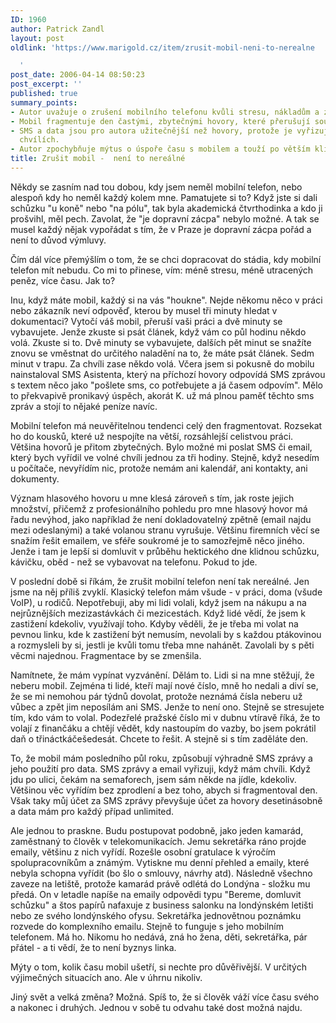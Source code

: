 ```yaml
---
ID: 1960
author: Patrick Zandl
layout: post
oldlink: 'https://www.marigold.cz/item/zrusit-mobil-neni-to-nerealne

  '
post_date: 2006-04-14 08:50:23
post_excerpt: ''
published: true
summary_points:
- Autor uvažuje o zrušení mobilního telefonu kvůli stresu, nákladům a ztrátě času.
- Mobil fragmentuje den častými, zbytečnými hovory, které přerušují soustředěnou práci.
- SMS a data jsou pro autora užitečnější než hovory, protože je vyřizuje ve volných
  chvílích.
- Autor zpochybňuje mýtus o úspoře času s mobilem a touží po větším klidu.
title: Zrušit mobil -  není to nereálné
---
```


<p>Někdy se zasním nad tou dobou, kdy jsem neměl mobilní telefon, nebo alespoň kdy ho neměl každý kolem mne. Pamatujete si to? Když jste si dali schůzku "u koně" nebo "na pólu", tak byla akademická čtvrthodinka a kdo ji prošvihl, měl pech. Zavolat, že "je dopravní zácpa" nebylo možné. A tak se musel každý nějak vypořádat s tím, že v Praze je dopravní zácpa pořád a není to důvod výmluvy. </p>

<p>Čím dál více přemýšlím o tom, že se chci dopracovat do stádia, kdy mobilní telefon mít nebudu. Co mi to přinese, vím: méně stresu, méně utracených peněz, více času. Jak to?</p>

<p>Inu, když máte mobil, každý si na vás "houkne". Nejde někomu něco v práci nebo zákazník neví odpověď, kterou by musel tři minuty hledat v dokumentaci? Vytočí váš mobil, přeruší vaši práci a dvě minuty se vybavujete. Jenže zkuste si psát článek, když vám co půl hodinu někdo volá. Zkuste si to. Dvě minuty se vybavujete, dalších pět minut se snažíte znovu se vměstnat do určitého naladění na to, že máte psát článek. Sedm minut v trapu. Za chvíli zase někdo volá. Včera jsem si pokusně do mobilu nainstaloval SMS Asistenta, který na příchozí hovory odpovídá SMS zprávou s textem něco jako "pošlete sms, co potřebujete a já časem odpovím". Mělo to překvapivě pronikavý úspěch, akorát K. už má plnou paměť těchto sms zpráv a stojí to nějaké peníze navíc. </p>

<p>Mobilní telefon má neuvěřitelnou tendenci celý den fragmentovat. Rozsekat ho do kousků, které už nespojíte na větší, rozsáhlejší celistvou práci. Většina hovorů je přitom zbytečných. Bylo možné mi poslat SMS či email, který bych vyřídil ve volné chvíli jednou za tři hodiny. Stejně, když nesedím u počítače, nevyřídím nic, protože nemám ani kalendář, ani kontakty, ani dokumenty. </p>

<p>Význam hlasového hovoru u mne klesá zároveň s tím, jak roste jejich množství, přičemž z profesionálního pohledu pro mne hlasový hovor má řadu nevýhod, jako například že není dokladovatelný zpětně (email najdu mezi odeslanými) a také volanou stranu vyrušuje. Většinu firemních věcí se snažím řešit emailem, ve sféře soukromé je to samozřejmě něco jiného. Jenže i tam je lepší si domluvit v průběhu hektického dne klidnou schůzku, kávičku, oběd - než se vybavovat na telefonu. Pokud to jde. </p>

<p>V poslední době si říkám, že zrušit mobilní telefon není tak nereálné. Jen jsme na něj příliš zvyklí. Klasický telefon mám všude - v práci, doma (všude VoIP), u rodičů. Nepotřebuji, aby mi lidi volali, když jsem na nákupu a na nejrůznějších mezizastávkách či mezicestách. Když lidé vědí, že jsem k zastižení kdekoliv, využívají toho. Kdyby věděli, že je třeba mi volat na pevnou linku, kde k zastižení být nemusím, nevolali by s každou ptákovinou a rozmysleli by si, jestli je kvůli tomu třeba mne nahánět. Zavolali by s pěti věcmi najednou. Fragmentace by se zmenšila. </p>

<p>Namítnete, že mám vypínat vyzvánění. Dělám to. Lidi si na mne stěžují, že neberu mobil. Zejména ti lidé, kteří mají nové číslo, mně ho nedali a diví se, že se mi nemohou pár týdnů dovolat, protože neznámá čísla neberu už vůbec a zpět jim neposílám ani SMS. Jenže to není ono. Stejně se stresujete tím, kdo vám to volal. Podezřelé pražské číslo mi v dubnu vtíravě říká, že to volají z finančáku a chtějí vědět, kdy nastoupím do vazby, bo jsem pokrátil daň o třináctkáčešedesát. Chcete to řešit. A stejně si s tím zaděláte den. </p>

<p>To, že mobil mám posledního půl roku, způsobují výhradně SMS zprávy a jeho použití pro data. SMS zprávy a email vyřizuji, když mám chvíli. Když jdu po ulici, čekám na semaforech, jsem sám někde na jídle, kdekoliv. Většinou věc vyřídím bez zprodlení a bez toho, abych si fragmentoval den. Však taky můj účet za SMS zprávy převyšuje účet za hovory desetinásobně a data mám pro každý případ unlimited.</p>

<p>Ale jednou to praskne. Budu postupovat podobně, jako jeden kamarád, zaměstnaný to člověk v telekomunikacích. Jemu sekretářka ráno projde emaily, většinu z nich vyřídí. Rozešle osobní gratulace k výročím spolupracovníkům a známým. Vytiskne mu denní přehled a emaily, které nebyla schopna vyřídit (bo šlo o smlouvy, návrhy atd). Následně všechno zaveze na letiště, protože kamarád právě odlétá do Londýna - složku mu předá. On v letadle napíše na emaily odpovědi typu "Bereme, domluvit schůzku" a štos papírů nafaxuje z business salonku na londýnském letišti nebo ze svého londýnského ofysu. Sekretářka jednovětnou poznámku rozvede do komplexního emailu. Stejně to funguje s jeho mobilním telefonem. Má ho. Nikomu ho nedává, zná ho žena, děti, sekretářka, pár přátel - a ti vědí, že to není byznys linka. </p>

<p>Mýty o tom, kolik času mobil ušetří, si nechte pro důvěřivější. V určitých výjimečných situacích ano. Ale v úhrnu nikoliv. </p>

<p>Jiný svět a velká změna? Možná. Spíš to, že si člověk váží více času svého a nakonec i druhých. Jednou v sobě tu odvahu také dost možná najdu.
</p>